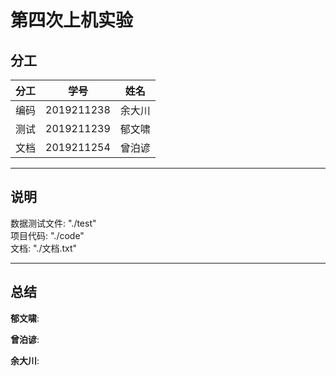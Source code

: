 # 第四次上机实验

## 分工

| 分工 |    学号    |  姓名  |
| :--: | :--------: | :----: |
| 编码 | 2019211238 | 余大川 |
| 测试 | 2019211239 | 郁文啸 |
| 文档 | 2019211254 | 曾泊谚 |

<hr>

## 说明

数据测试文件: "./test"<br>
项目代码: "./code"<br>
文档: "./文档.txt"<br>

<hr>

## 总结

**郁文啸**:

**曾泊谚**:

**余大川**:
